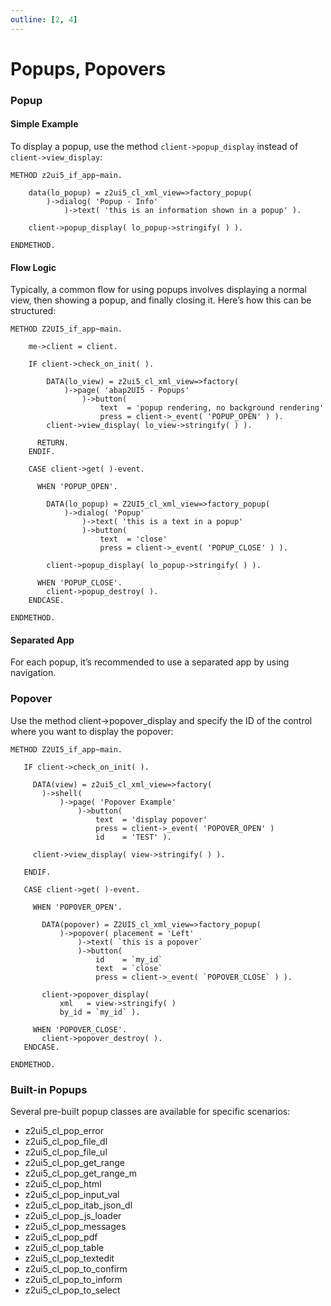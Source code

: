```yaml
---
outline: [2, 4]
---
```

# Popups, Popovers


### Popup


#### Simple Example

To display a popup, use the method `client->popup_display` instead of `client->view_display`:
```abap
METHOD z2ui5_if_app~main.

    data(lo_popup) = z2ui5_cl_xml_view=>factory_popup(
        )->dialog( 'Popup - Info'
            )->text( 'this is an information shown in a popup' ).

    client->popup_display( lo_popup->stringify( ) ).

ENDMETHOD.
```

#### Flow Logic
Typically, a common flow for using popups involves displaying a normal view, then showing a popup, and finally closing it. Here’s how this can be structured:

```abap
METHOD Z2UI5_if_app~main.

    me->client = client.

    IF client->check_on_init( ).
      
        DATA(lo_view) = z2ui5_cl_xml_view=>factory(
            )->page( 'abap2UI5 - Popups'
                )->button(
                    text  = 'popup rendering, no background rendering'
                    press = client->_event( 'POPUP_OPEN' ) ).
        client->view_display( lo_view->stringify( ) ).

      RETURN.
    ENDIF.

    CASE client->get( )-event.

      WHEN 'POPUP_OPEN'.
        
        DATA(lo_popup) = Z2UI5_cl_xml_view=>factory_popup( 
            )->dialog( 'Popup'
                )->text( 'this is a text in a popup'
                )->button(
                    text  = 'close'
                    press = client->_event( 'POPUP_CLOSE' ) ).

        client->popup_display( lo_popup->stringify( ) ).

      WHEN 'POPUP_CLOSE'.
        client->popup_destroy( ).
    ENDCASE.

ENDMETHOD.
```

#### Separated App

For each popup, it’s recommended to use a separated app by using navigation.

### Popover

Use the method client->popover_display and specify the ID of the control where you want to display the popover:

 ```abap
METHOD Z2UI5_if_app~main.

    IF client->check_on_init( ).

      DATA(view) = z2ui5_cl_xml_view=>factory( 
        )->shell(
            )->page( 'Popover Example'
                )->button(
                    text  = 'display popover'
                    press = client->_event( 'POPOVER_OPEN' )
                    id    = 'TEST' ).

      client->view_display( view->stringify( ) ).

    ENDIF.

    CASE client->get( )-event.

      WHEN 'POPOVER_OPEN'.

        DATA(popover) = Z2UI5_cl_xml_view=>factory_popup(
            )->popover( placement = 'Left'
                )->text( `this is a popover`
                )->button(
                    id    = `my_id`
                    text  = `close`
                    press = client->_event( `POPOVER_CLOSE` ) ).

        client->popover_display(
            xml   = view->stringify( )
            by_id = `my_id` ).

      WHEN 'POPOVER_CLOSE'.
        client->popover_destroy( ).
    ENDCASE.

ENDMETHOD.
 ```

### Built-in Popups

Several pre-built popup classes are available for specific scenarios:

* z2ui5_cl_pop_error
* z2ui5_cl_pop_file_dl
* z2ui5_cl_pop_file_ul
* z2ui5_cl_pop_get_range
* z2ui5_cl_pop_get_range_m
* z2ui5_cl_pop_html
* z2ui5_cl_pop_input_val
* z2ui5_cl_pop_itab_json_dl
* z2ui5_cl_pop_js_loader
* z2ui5_cl_pop_messages
* z2ui5_cl_pop_pdf
* z2ui5_cl_pop_table
* z2ui5_cl_pop_textedit
* z2ui5_cl_pop_to_confirm
* z2ui5_cl_pop_to_inform
* z2ui5_cl_pop_to_select
